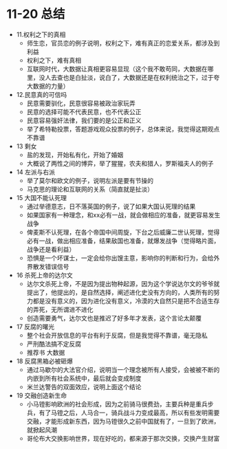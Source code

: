 

# 11-20 总结

+ 11.权利之下的真相
    * 师生恋，官员恋的例子说明，权利之下，难有真正的恋爱关系，都涉及到利益
    * 权利之下，难有真相
    * 互联网时代，大数据让真相更容易显现（这个我不敢苟同，大数据在哪里，没人去查也是白扯淡，说白了，大数据还是在权利统治之下，过于夸大数据的力量）
+ 12.民意真的可信吗
    * 民意需要驯化，民意很容易被政治家玩弄
    * 民意的选择可能不代表民意，也不代表公正
    * 民意容易强奸法律，我们要的是公正和正义
    * 举了希特勒投票，答题游戏观众投票的例子，总体来说，我觉得这期观点不靠谱
+ 13 剩女
    * 盐的发现，开始私有化，开始了婚姻
    * 大概说了两性之间的博弈，举了猩猩，农夫和猎人，罗斯福夫人的例子
+ 14 左派与右派
    * 举了莫尔和欧文的例子，说明左派是要有节操的
    * 马克思的理论和互联网的关系（简直就是扯淡）
+ 15 大国不能认死理
    * 通过举德意志，日不落英国的例子，说了如果大国认死理的结果
    * 如果国家有一种理念，和xx必有一战，就会做相应的准备，就更容易发生战争
    * 俾麦斯不认死理，在各个帝国中间周旋，下台之后威廉二世认死理，觉得必有一战，做出相应准备，结果敌国也准备，就爆发战争（觉得略片面，战争还是看利益）
    * 恐惧是一个坏谋士，一定会给你出馊主意，影响你的判断和行为，会给外界散发错误信号
+ 16 杀死上帝的达尔文
    * 达尔文杀死上帝，不是因为提出物种起源，因为这个学说达尔文的爷爷就提出了，他提出的，是自然选择，阐述进化史没有方向的，人类所有的努力都是没有意义的，因为进化没有意义，冷漠的大自然只是把不合适生存的弄死，无所谓进不进化
    * 创造需要勇气，达尔文也是推迟了好多年才发表，这个言论太颠覆
+ 17 反腐的曙光
    * 整个社会开放信息的平台有利于反腐，但是我觉得不靠谱，毫无隐私
    * 严刑酷法搞不定反腐
    * 推荐书 大数据
+ 18 反腐黑箱必被砸爆
    * 通过马歇尔的大法官介绍，说明当一个理念被所有人接受，会被被不断的内嵌到所有社会系统中，最后就会变成制度
    * 米兰达警告的双面效应，说明上面这个结论
+ 19 交融创造新生命
    * 小马镫影响欧洲的社会形成，因为之前骑马很费劲，主要兵种是重兵步兵，有了马镫之后，人马合一，骑兵战斗力变成最高，所以有些发明需要交融，才能形成新东西，因为马镫很久之前中国就有了，一旦到了欧洲，就掀起风潮
    * 哥伦布大交换影响世界，现在好吃的，都来源于那次交换，交换产生财富
    
